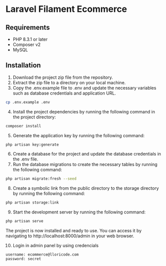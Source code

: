# Laravel Filament Ecommerce


## Requirements

- PHP 8.3.1 or later
- Composer v2
- MySQL

## Installation

1. Download the project zip file from the repository.
2. Extract the zip file to a directory on your local machine.
3. Copy the .env.example file to .env and update the necessary variables such as database credentials and application URL.

```bash
cp .env.example .env
```

4. Install the project dependencies by running the following command in the project directory:

```bash
composer install
```

5. Generate the application key by running the following command:

```bash
php artisan key:generate
```

6. Create a database for the project and update the database credentials in the .env file.
7. Run the database migrations to create the necessary tables by running the following command:

```bash
php artisan migrate:fresh --seed
```

8. Create a symbolic link from the public directory to the storage directory by running the following command:

```bash
php artisan storage:link
```

9. Start the development server by running the following command:

```bash
php artisan serve
```

The project is now installed and ready to use. You can access it by navigating to http://localhost:8000/admin in your web browser.

10. Login in admin panel by using credencials
```
username: ecommerce@lloricode.com
password: secret
```
